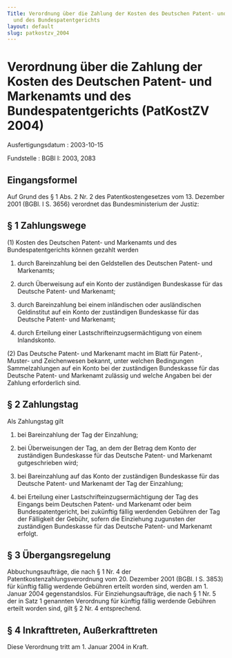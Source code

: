 ```yaml
---
Title: Verordnung über die Zahlung der Kosten des Deutschen Patent- und Markenamts
  und des Bundespatentgerichts
layout: default
slug: patkostzv_2004
---
```


# Verordnung über die Zahlung der Kosten des Deutschen Patent- und Markenamts und des Bundespatentgerichts (PatKostZV 2004)

Ausfertigungsdatum
:   2003-10-15

Fundstelle
:   BGBl I: 2003, 2083



## Eingangsformel

Auf Grund des § 1 Abs. 2 Nr. 2 des Patentkostengesetzes vom 13.
Dezember 2001 (BGBl. I S. 3656) verordnet das Bundesministerium der
Justiz:


## § 1 Zahlungswege

(1) Kosten des Deutschen Patent- und Markenamts und des
Bundespatentgerichts können gezahlt werden

1.  durch Bareinzahlung bei den Geldstellen des Deutschen Patent- und
    Markenamts;


2.  durch Überweisung auf ein Konto der zuständigen Bundeskasse für das
    Deutsche Patent- und Markenamt;


3.  durch Bareinzahlung bei einem inländischen oder ausländischen
    Geldinstitut auf ein Konto der zuständigen Bundeskasse für das
    Deutsche Patent- und Markenamt;


4.  durch Erteilung einer Lastschrifteinzugsermächtigung von einem
    Inlandskonto.




(2) Das Deutsche Patent- und Markenamt macht im Blatt für Patent-,
Muster- und Zeichenwesen bekannt, unter welchen Bedingungen
Sammelzahlungen auf ein Konto bei der zuständigen Bundeskasse für das
Deutsche Patent- und Markenamt zulässig und welche Angaben bei der
Zahlung erforderlich sind.


## § 2 Zahlungstag

Als Zahlungstag gilt

1.  bei Bareinzahlung der Tag der Einzahlung;


2.  bei Überweisungen der Tag, an dem der Betrag dem Konto der zuständigen
    Bundeskasse für das Deutsche Patent- und Markenamt gutgeschrieben
    wird;


3.  bei Bareinzahlung auf das Konto der zuständigen Bundeskasse für das
    Deutsche Patent- und Markenamt der Tag der Einzahlung;


4.  bei Erteilung einer Lastschrifteinzugsermächtigung der Tag des
    Eingangs beim Deutschen Patent- und Markenamt oder beim
    Bundespatentgericht, bei zukünftig fällig werdenden Gebühren der Tag
    der Fälligkeit der Gebühr, sofern die Einziehung zugunsten der
    zuständigen Bundeskasse für das Deutsche Patent- und Markenamt
    erfolgt.





## § 3 Übergangsregelung

Abbuchungsaufträge, die nach § 1 Nr. 4 der
Patentkostenzahlungsverordnung vom 20. Dezember 2001 (BGBl. I S. 3853)
für künftig fällig werdende Gebühren erteilt worden sind, werden am 1.
Januar 2004 gegenstandslos. Für Einziehungsaufträge, die nach § 1 Nr.
5 der in Satz 1 genannten Verordnung für künftig fällig werdende
Gebühren erteilt worden sind, gilt § 2 Nr. 4 entsprechend.


## § 4 Inkrafttreten, Außerkrafttreten

Diese Verordnung tritt am 1. Januar 2004 in Kraft.


